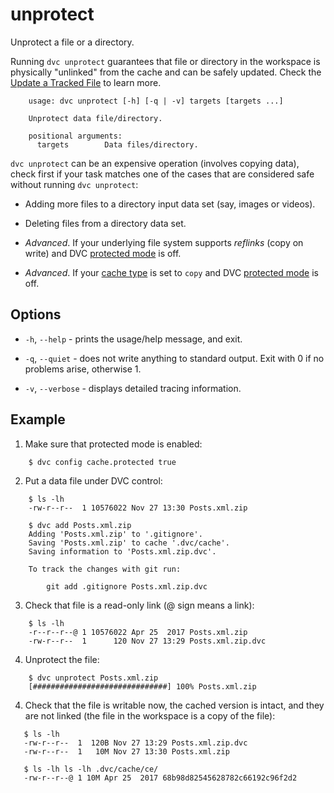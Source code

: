 # unprotect

Unprotect a file or a directory.

Running `dvc unprotect` guarantees that file or directory in the workspace is
physically "unlinked" from the cache and can be safely updated. Check the
[Update a Tracked File](/doc/user-guide/update-tracked-file) to learn more.

```usage
    usage: dvc unprotect [-h] [-q | -v] targets [targets ...]

    Unprotect data file/directory.

    positional arguments:
      targets        Data files/directory.
```

`dvc unprotect` can be an expensive operation (involves copying data), check
first if your task matches one of the cases that are considered safe without
running `dvc unprotect`:

- Adding more files to a directory input data set (say, images or videos).

- Deleting files from a directory data set.

- _Advanced_. If your underlying file system supports _reflinks_ (copy on write)
  and DVC [protected mode](/doc/commands-reference/config#cache) is off.

- _Advanced_. If your [cache type](/doc/commands-reference/config#cache) is set
  to `copy` and DVC [protected mode](/doc/commands-reference/config#cache) is
  off.

## Options

- `-h`, `--help` - prints the usage/help message, and exit.

- `-q`, `--quiet` - does not write anything to standard output. Exit with 0 if
  no problems arise, otherwise 1.

- `-v`, `--verbose` - displays detailed tracing information.

## Example

1. Make sure that protected mode is enabled:

```dvc
    $ dvc config cache.protected true
```

2. Put a data file under DVC control:

```dvc
    $ ls -lh
    -rw-r--r--  1 10576022 Nov 27 13:30 Posts.xml.zip

    $ dvc add Posts.xml.zip
    Adding 'Posts.xml.zip' to '.gitignore'.
    Saving 'Posts.xml.zip' to cache '.dvc/cache'.
    Saving information to 'Posts.xml.zip.dvc'.

    To track the changes with git run:

    	git add .gitignore Posts.xml.zip.dvc
```

3. Check that file is a read-only link (@ sign means a link):

```dvc
    $ ls -lh
    -r--r--r--@ 1 10576022 Apr 25  2017 Posts.xml.zip
    -rw-r--r--  1      120 Nov 27 13:29 Posts.xml.zip.dvc
```

4. Unprotect the file:

```dvc
    $ dvc unprotect Posts.xml.zip
    [##############################] 100% Posts.xml.zip
```

4. Check that the file is writable now, the cached version is intact, and they
   are not linked (the file in the workspace is a copy of the file):

```dvc
   $ ls -lh
   -rw-r--r--  1  120B Nov 27 13:29 Posts.xml.zip.dvc
   -rw-r--r--  1   10M Nov 27 13:30 Posts.xml.zip

   $ ls -lh ls -lh .dvc/cache/ce/
   -rw-r--r--@ 1 10M Apr 25  2017 68b98d82545628782c66192c96f2d2
```
